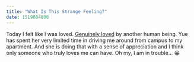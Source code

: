 ```yaml
---
title: "What Is This Strange Feeling?"
date: 1519084800
---
```

Today I felt like I was loved. [Genuinely loved](https://media.giphy.com/media/auGFCmg6rM0eI/giphy.gif) by another human being. Yue has spent her very limited time in driving me around from campus to my apartment. And she is doing that with a sense of appreciation and I think only someone who truly loves me can have. Oh my, I am in trouble... 😀
